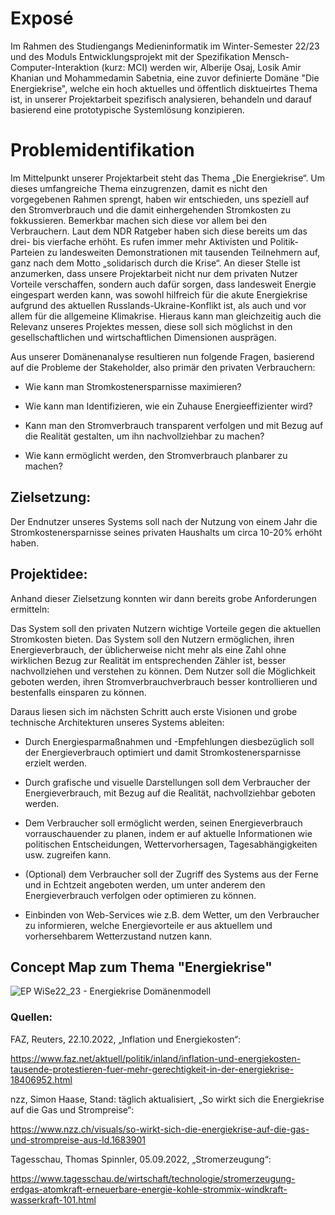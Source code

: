# Exposé

Im Rahmen des Studiengangs Medieninformatik im Winter-Semester 22/23 und des Moduls Entwicklungsprojekt mit der Spezifikation Mensch-Computer-Interaktion (kurz: MCI) werden wir, Alberije Osaj, Losik Amir Khanian und Mohammedamin Sabetnia, eine zuvor definierte Domäne "Die Energiekrise", welche ein hoch aktuelles und öffentlich disktueirtes Thema ist, in unserer Projektarbeit spezifisch analysieren, behandeln und darauf basierend eine prototypische Systemlösung konzipieren. 

# Problemidentifikation 
Im Mittelpunkt unserer Projektarbeit steht das Thema „Die Energiekrise“. Um dieses umfangreiche Thema einzugrenzen, damit es nicht den vorgegebenen Rahmen sprengt, haben wir entschieden, uns speziell auf den Stromverbrauch und die damit einhergehenden Stromkosten zu fokkussieren. Bemerkbar machen sich diese vor allem bei den Verbrauchern. Laut dem NDR Ratgeber haben sich diese bereits um das drei- bis vierfache erhöht. Es rufen immer mehr Aktivisten und Politik-Parteien zu landesweiten Demonstrationen mit tausenden Teilnehmern auf, ganz nach dem Motto „solidarisch durch die Krise“. An dieser Stelle ist anzumerken, dass unsere Projektarbeit nicht nur dem privaten Nutzer Vorteile verschaffen, sondern auch dafür sorgen, dass landesweit Energie eingespart werden kann, was sowohl hilfreich für die akute Energiekrise aufgrund des aktuellen Russlands-Ukraine-Konflikt ist, als auch und vor allem für die allgemeine Klimakrise. Hieraus kann man gleichzeitig auch die Relevanz unseres Projektes messen, diese soll sich möglichst in den gesellschaftlichen und wirtschaftlichen Dimensionen ausprägen.

Aus unserer Domänenanalyse resultieren nun folgende Fragen, basierend auf die Probleme der Stakeholder, also primär den privaten Verbrauchern:

-	Wie kann man Stromkostenersparnisse maximieren? 

-	Wie kann man Identifizieren, wie ein Zuhause Energieeffizienter wird? 

-	Kann man den Stromverbrauch transparent verfolgen und mit Bezug auf die Realität gestalten, um ihn nachvollziehbar zu machen?

-	Wie kann ermöglicht werden, den Stromverbrauch planbarer zu machen?

## Zielsetzung: 

Der Endnutzer unseres Systems soll nach der Nutzung von einem Jahr die Stromkostenersparnisse seines privaten Haushalts um circa 10-20% erhöht haben.

## Projektidee: 

Anhand dieser Zielsetzung konnten wir dann bereits grobe Anforderungen ermitteln:

Das System soll den privaten Nutzern wichtige Vorteile gegen die aktuellen Stromkosten bieten. Das System soll den Nutzern ermöglichen, ihren Energieverbrauch, der üblicherweise nicht mehr als eine Zahl ohne wirklichen Bezug zur Realität im entsprechenden Zähler ist, besser nachvollziehen und verstehen zu können. Dem Nutzer soll die Möglichkeit geboten werden, ihren Stromverbrauchverbrauch besser kontrollieren und bestenfalls einsparen zu können. 

Daraus liesen sich im nächsten Schritt auch erste Visionen und grobe technische Architekturen unseres Systems ableiten:

-	Durch Energiesparmaßnahmen und -Empfehlungen diesbezüglich soll der Energieverbrauch optimiert und damit Stromkostenersparnisse erzielt werden. 

-	Durch grafische und visuelle Darstellungen soll dem Verbraucher der Energieverbrauch, mit Bezug auf die Realität, nachvollziehbar geboten werden. 

-	Dem Verbraucher soll ermöglicht werden, seinen Energieverbrauch vorrauschauender zu planen, indem er auf aktuelle Informationen wie politischen Entscheidungen, Wettervorhersagen, Tagesabhängigkeiten usw. zugreifen kann. 

-	(Optional) dem Verbraucher soll der Zugriff des Systems aus der Ferne und in Echtzeit angeboten werden, um unter anderem den Energieverbrauch verfolgen oder optimieren zu können.

-	Einbinden von Web-Services wie z.B. dem Wetter, um den Verbraucher zu informieren, welche Energievorteile er aus aktuellem und vorhersehbarem Wetterzustand nutzen kann.


## Concept Map zum Thema "Energiekrise"

![EP WiSe22_23 - Energiekrise Domänenmodell](https://user-images.githubusercontent.com/92301157/200119075-b07af5c1-13a3-443e-9524-e4d378ddd250.jpg) 

### Quellen:

FAZ, Reuters, 22.10.2022, „Inflation und Energiekosten“:

https://www.faz.net/aktuell/politik/inland/inflation-und-energiekosten-tausende-protestieren-fuer-mehr-gerechtigkeit-in-der-energiekrise-18406952.html

nzz, Simon Haase, Stand: täglich aktualisiert, „So wirkt sich die Energiekrise auf die Gas und Strompreise“:

https://www.nzz.ch/visuals/so-wirkt-sich-die-energiekrise-auf-die-gas-und-strompreise-aus-ld.1683901

Tagesschau, Thomas Spinnler, 05.09.2022, „Stromerzeugung“:

https://www.tagesschau.de/wirtschaft/technologie/stromerzeugung-erdgas-atomkraft-erneuerbare-energie-kohle-strommix-windkraft-wasserkraft-101.html
